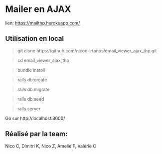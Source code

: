 <h1>Mailer en AJAX</h1> 

lien: https://mailthp.herokuapp.com/



<h2>Utilisation en local</h2>


> <p>git clone https://github.com/nicoc-irtanos/email_viewer_ajax_thp.git

> cd email_viewer_ajax_thp

> bundle install 

> rails db:create

> rails db:migrate

> rails db:seed

> rails server  

Go sur http://localhost:3000/

<h2>Réalisé par la team:</h2>

Nico C, 
Dimitri K, 
Nico Z, 
Amelie F, 
Valérie C
  
